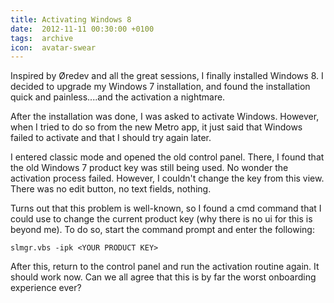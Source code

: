 ```yaml
---
title: Activating Windows 8
date:  2012-11-11 00:30:00 +0100
tags:  archive
icon:  avatar-swear
---
```


Inspired by Øredev and all the great sessions, I finally installed Windows 8. I 
decided to upgrade my Windows 7 installation, and found the installation quick 
and painless....and the activation a nightmare. 

After the installation was done, I was asked to activate Windows. However, when
I tried to do so from the new Metro app, it just said that Windows failed to
activate and that I should try again later.

I entered classic mode and opened the old control panel. There, I found that the
old Windows 7 product key was still being used. No wonder the activation process
failed. However, I couldn't change the key from this view. There was no edit button, 
no text fields, nothing.

Turns out that this problem is well-known, so I found a cmd command that I could 
use to change the current product key (why there is no ui for this is beyond me). 
To do so, start the command prompt and enter the following:

`slmgr.vbs -ipk <YOUR PRODUCT KEY>`

After this, return to the control panel and run the activation routine again. 
It should work now. Can we all agree that this is by far the worst onboarding 
experience ever?